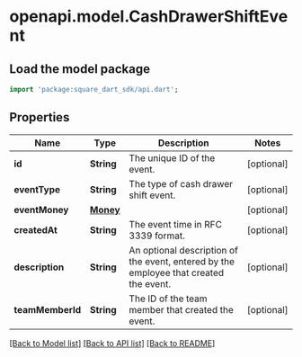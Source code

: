 # openapi.model.CashDrawerShiftEvent

## Load the model package
```dart
import 'package:square_dart_sdk/api.dart';
```

## Properties
Name | Type | Description | Notes
------------ | ------------- | ------------- | -------------
**id** | **String** | The unique ID of the event. | [optional] 
**eventType** | **String** | The type of cash drawer shift event. | [optional] 
**eventMoney** | [**Money**](Money.md) |  | [optional] 
**createdAt** | **String** | The event time in RFC 3339 format. | [optional] 
**description** | **String** | An optional description of the event, entered by the employee that created the event. | [optional] 
**teamMemberId** | **String** | The ID of the team member that created the event. | [optional] 

[[Back to Model list]](../README.md#documentation-for-models) [[Back to API list]](../README.md#documentation-for-api-endpoints) [[Back to README]](../README.md)


